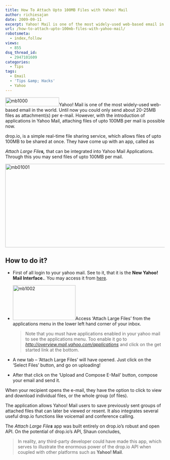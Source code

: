 ```yaml
---
title: How To Attach Upto 100MB Files with Yahoo! Mail
author: richiesajan
date: 2009-09-11
excerpt: Yahoo! Mail is one of the most widely-used web-based email in the world. Until now you could only send about 20-25MB files as attachment(s) per e-mail. However, with the introduction of applications in Yahoo Mail, attaching files of upto 100MB per mail is possible now.
url: /how-to-attach-upto-100mb-files-with-yahoo-mail/
robotsmeta:
  - index,follow
views:
  - 855
dsq_thread_id:
  - 2947101609
categories:
  - Tips
tags:
  - Email
  - 'Tips &amp; Hacks'
  - Yahoo
---
```

<img class="alignleft size-full wp-image-14098" src="http://cdn.devilsworkshop.org/files/2009/09/mb1000.png" alt="mb1000" width="170" height="28" />Yahoo! Mail is one of the most widely-used web-based email in the world. Until now you could only send about 20-25MB files as attachment(s) per e-mail. However, with the introduction of applications in Yahoo Mail, attaching files of upto 100MB per mail is possible now.

<!--more-->drop.io, is a simple real-time file sharing service, which allows files of upto 100MB to be shared at once. They have come up with an app, called as 

*Attach Large File**s,*** that can be integrated into Yahoo Mail Applications. Through this you may send files of upto 100MB per mail.

<img class="aligncenter size-full wp-image-14099" src="http://cdn.devilsworkshop.org/files/2009/09/mb01001.PNG" alt="mb01001" width="716" height="263" />

## How to do it?

  * First of all login to your yahoo mail. See to it, that it is the **New Yahoo! Mail Interface.**. You may access it from <a href="http://mrd.mail.yahoo.com/landing" onclick="_gaq.push(['_trackEvent', 'outbound-article', 'http://mrd.mail.yahoo.com/landing', 'here']);" target="_blank">here</a>.
  * <img class="alignright size-full wp-image-14100" src="http://cdn.devilsworkshop.org/files/2009/09/mb1002.PNG" alt="mb1002" width="198" height="110" />Access &#8216;Attach Large Files&#8217; from the applications menu in the lower left hand corner of your inbox.  
    > Note that you must have applications enabled in your yahoo mail to see the applications menu. Too enable it go to <a href="http://overview.mail.yahoo.com/applications" onclick="_gaq.push(['_trackEvent', 'outbound-article', 'http://overview.mail.yahoo.com/applications', 'http://overview.mail.yahoo.com/applications']);" target="_blank"><em>http://overview.mail.yahoo.com/applications</em></a> and click on the get started link at the bottom.

  * A new tab &#8211; &#8216;Attach Large Files&#8217; will have opened. Just click on the &#8216;Select Files&#8217; button, and go on uploading!
  * After that click on the &#8216;Upload and Compose E-Mail&#8217; button, compose your email and send it.

When your recipient opens the e-mail, they have the option to click to view and download individual files, or the whole group (of files).

The application allows Yahoo! Mail users to save previously sent groups of attached files that can later be viewed or resent. It also integrates several useful drop.io functions like voicemail and conference calling.

The *Attach Large File**s*** app was built entirely on drop.io’s robust and open API. On the potential of drop.io’s API, Shaun concludes,

> In reality, any third-party developer could have made this app, which serves to illustrate the enormous power of the drop.io API when coupled with other platforms such as **Yahoo! Mail**.
